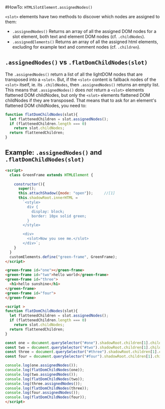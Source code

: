 #HowTo: `HTMLSlotElement.assignedNodes()`

`<slot>` elements have two methods to discover which nodes are assigned to them:

 * `.assignedNodes()` 
   Returns an array of all the assigned DOM nodes for a slot element, 
   both text and element DOM nodes (cf. `.childNodes`).
 * `.assignedElements()`
   Returns an array of all the assigned html elements, 
   excluding for example text and comment nodes (cf. `.children`).

## `.assignedNodes()` vs `.flatDomChildNodes(slot)`

The `.assignedNodes()` return a list of all the lightDOM nodes that are transposed into a `<slot>`.
But, if the `<slot>` content is fallback nodes of the `<slot>` itself, ie. its `.childNodes`, 
then `.assignedNodes()` returns an empty list. This means that `.assignedNodes()` does *not* return
a `<slot>` elements flattened DOM childNodes, but only the `<slot>` elements flattened DOM childNodes
if they are transposed. That means that to ask for an element's flattened DOM childNodes, you need to:

```javascript
function flatDomChildNodes(slot){
  let flattenedChildren = slot.assignedNodes();
  if (flattenedChildren.length === 0)
    return slot.childNodes;
  return flattenedChildren;        
}
```

## Example: `.assignedNodes()` and `.flatDomChildNodes(slot)`

```html
<script>
  class GreenFrame extends HTMLElement {       
    
    constructor(){
      super();
      this.attachShadow({mode: "open"});     //[1]
      this.shadowRoot.innerHTML =             
        `<style>
          div {
            display: block;                                  
            border: 10px solid green;
          }
        </style>

        <div>
          <slot>Now you see me.</slot>
        </div>`;
    }
  }
  customElements.define("green-frame", GreenFrame);
</script>

<green-frame id="one"></green-frame>
<green-frame id="two">hello world</green-frame>
<green-frame id="three">
  <h1>hello sunshine</h1>
</green-frame>
<green-frame id="four">
</green-frame>

<script >
function flatDomChildNodes(slot){
  let flattenedChildren = slot.assignedNodes();
  if (flattenedChildren.length === 0)
    return slot.childNodes;
  return flattenedChildren;        
}

const one = document.querySelector("#one").shadowRoot.children[1].children[0];
const two = document.querySelector("#two").shadowRoot.children[1].children[0];
const three = document.querySelector("#three").shadowRoot.children[1].children[0];
const four = document.querySelector("#four").shadowRoot.children[1].children[0];

console.log(one.assignedNodes());
console.log(flatDomChildNodes(one));
console.log(two.assignedNodes());
console.log(flatDomChildNodes(two));
console.log(three.assignedNodes());
console.log(flatDomChildNodes(three));
console.log(four.assignedNodes());
console.log(flatDomChildNodes(four));
</script>
```
